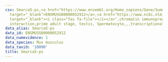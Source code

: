 ```yaml
---
csv: Smarca5-ps,<a href="https://www.ensembl.org/Homo_sapiens/Gene/Summary?db=core;g=ENSMUSG00000052912"
  target="_blank">ENSMUSG00000052912</a>,<a href="https://www.ncbi.nlm.nih.gov/pubmed/25450459"
  target="_blank"><i class="fas fa-file"></i></a>",chromatin immunoprecipitation assay,direct
  interaction,prime adult stage, testis, Spermatocyte,,,transcriptional regulation,
data_alias: Smarca5-ps
data_id: ENSMUSG00000052912
data_numevidence: 1
data_species: Mus musculus
data_taxid: '10090'
title: Smarca5-ps
---
```

